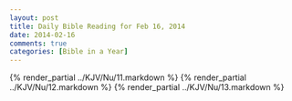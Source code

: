 ```yaml
---
layout: post
title: Daily Bible Reading for Feb 16, 2014
date: 2014-02-16
comments: true
categories: [Bible in a Year]
---
```

{% render_partial ../KJV/Nu/11.markdown %}
{% render_partial ../KJV/Nu/12.markdown %}
{% render_partial ../KJV/Nu/13.markdown %}
